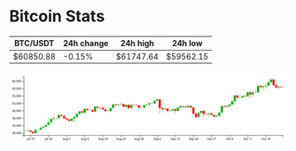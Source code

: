 # Bitcoin Stats

BTC/USDT|24h change|24h high|24h low|
|---|---|---|---|
|$60850.88|-0.15%|$61747.64|$59562.15|

<img src="./chart.svg">
